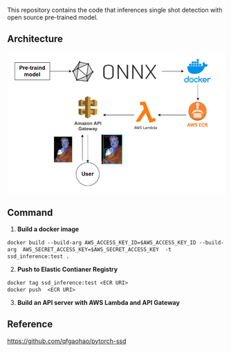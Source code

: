 This repository contains the code that inferences single shot detection with open source pre-trained model.

## Architecture
![alt text](./imgs/mlops.PNG)

## Command

1. **Build a docker image**

```
docker build --build-arg AWS_ACCESS_KEY_ID=$AWS_ACCESS_KEY_ID --build-arg  AWS_SECRET_ACCESS_KEY=$AWS_SECRET_ACCESS_KEY  -t ssd_inference:test .
```

2. **Push to Elastic Contianer Registry**

```
docker tag ssd_inference:test <ECR URI>
docker push  <ECR URI>
```

3. **Build an API server with AWS Lambda and API Gateway**




## Reference

https://github.com/qfgaohao/pytorch-ssd
